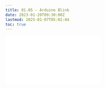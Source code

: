 ```yaml
---
title: 01.05 - Arduino Blink
date: 2023-01-20T09:30:00Z
lastmod: 2025-01-07T05:02:04
toc: true
---
```


![Link to included file content](../../../../arduino/blink-led-arduino.md)
